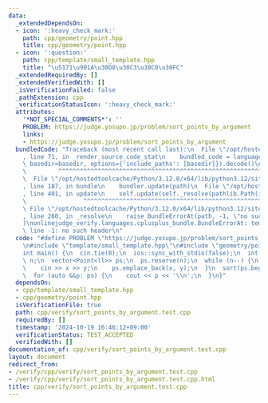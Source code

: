 ```yaml
---
data:
  _extendedDependsOn:
  - icon: ':heavy_check_mark:'
    path: cpp/geometry/point.hpp
    title: cpp/geometry/point.hpp
  - icon: ':question:'
    path: cpp/template/small_template.hpp
    title: "\u5171\u901A\u30D8\u30C3\u30C0\u30FC"
  _extendedRequiredBy: []
  _extendedVerifiedWith: []
  _isVerificationFailed: false
  _pathExtension: cpp
  _verificationStatusIcon: ':heavy_check_mark:'
  attributes:
    '*NOT_SPECIAL_COMMENTS*': ''
    PROBLEM: https://judge.yosupo.jp/problem/sort_points_by_argument
    links:
    - https://judge.yosupo.jp/problem/sort_points_by_argument
  bundledCode: "Traceback (most recent call last):\n  File \"/opt/hostedtoolcache/Python/3.12.0/x64/lib/python3.12/site-packages/onlinejudge_verify/documentation/build.py\"\
    , line 71, in _render_source_code_stat\n    bundled_code = language.bundle(stat.path,\
    \ basedir=basedir, options={'include_paths': [basedir]}).decode()\n          \
    \         ^^^^^^^^^^^^^^^^^^^^^^^^^^^^^^^^^^^^^^^^^^^^^^^^^^^^^^^^^^^^^^^^^^^^^^^^^^^^^^^^^\n\
    \  File \"/opt/hostedtoolcache/Python/3.12.0/x64/lib/python3.12/site-packages/onlinejudge_verify/languages/cplusplus.py\"\
    , line 187, in bundle\n    bundler.update(path)\n  File \"/opt/hostedtoolcache/Python/3.12.0/x64/lib/python3.12/site-packages/onlinejudge_verify/languages/cplusplus_bundle.py\"\
    , line 401, in update\n    self.update(self._resolve(pathlib.Path(included), included_from=path))\n\
    \                ^^^^^^^^^^^^^^^^^^^^^^^^^^^^^^^^^^^^^^^^^^^^^^^^^^^^^^^^^\n \
    \ File \"/opt/hostedtoolcache/Python/3.12.0/x64/lib/python3.12/site-packages/onlinejudge_verify/languages/cplusplus_bundle.py\"\
    , line 260, in _resolve\n    raise BundleErrorAt(path, -1, \"no such header\"\
    )\nonlinejudge_verify.languages.cplusplus_bundle.BundleErrorAt: template/small_template.hpp:\
    \ line -1: no such header\n"
  code: "#define PROBLEM \"https://judge.yosupo.jp/problem/sort_points_by_argument\"\
    \n#include \"template/small_template.hpp\"\n#include \"geometry/point.hpp\"\n\n\
    int main() {\n  cin.tie(0);\n  ios::sync_with_stdio(false);\n  int n;\n  cin >>\
    \ n;\n  vector<Point<ll>> ps;\n  ps.reserve(n);\n  while (n--) {\n    ll x, y;\n\
    \    cin >> x >> y;\n    ps.emplace_back(x, y);\n  }\n  sort(ps.begin(), ps.end());\n\
    \  for (auto &&p: ps) {\n    cout << p << '\\n';\n  }\n}"
  dependsOn:
  - cpp/template/small_template.hpp
  - cpp/geometry/point.hpp
  isVerificationFile: true
  path: cpp/verify/sort_points_by_argument.test.cpp
  requiredBy: []
  timestamp: '2024-10-19 16:46:12+09:00'
  verificationStatus: TEST_ACCEPTED
  verifiedWith: []
documentation_of: cpp/verify/sort_points_by_argument.test.cpp
layout: document
redirect_from:
- /verify/cpp/verify/sort_points_by_argument.test.cpp
- /verify/cpp/verify/sort_points_by_argument.test.cpp.html
title: cpp/verify/sort_points_by_argument.test.cpp
---
```

